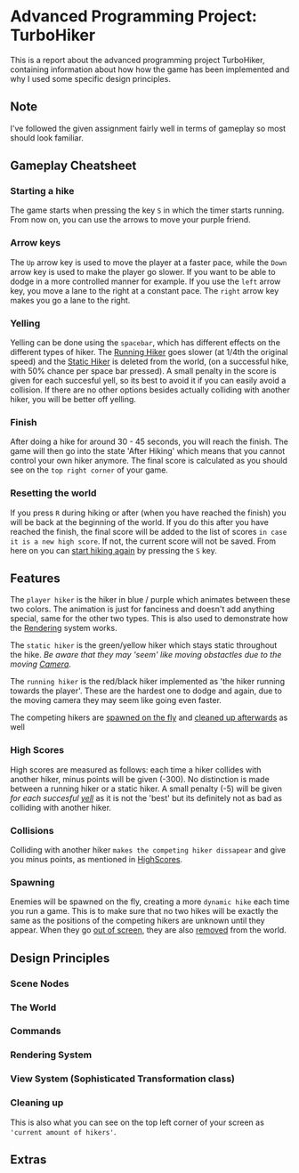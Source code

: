 # Advanced Programming Project: TurboHiker

This is a report about the advanced programming project TurboHiker, 
containing information about how how the game has been implemented and why I used some specific design principles.

## Note

I've followed the given assignment fairly well in terms of gameplay so most should look familiar.

## Gameplay Cheatsheet

### Starting a hike
The game starts when pressing the key `S` in which the timer starts running. 
From now on, you can use the arrows to move your purple friend.

### Arrow keys

The `Up` arrow key is used to move the player at a faster pace, while the `Down` arrow key is used to make the player go slower.
If you want to be able to dodge in a more controlled manner for example. If you use the `left` arrow key, you move a lane to the right at a constant pace. The `right` arrow key makes you go a lane to the right.

### Yelling

Yelling can be done using the `spacebar`, which has different effects on the different types of hiker. The [Running Hiker](#running-hiker) goes slower (at 1/4th the original speed) and the [Static Hiker](#static-hiker) is deleted from the world, (on a successful hike, with 50% chance per space bar pressed). A small penalty in the score is given for each succesful yell, so its best to avoid it if you can easily avoid a collision. If there are no other options besides actually colliding with another hiker, you will be better off yelling.

### Finish

After doing a hike for around 30 - 45 seconds, you will reach the finish. The game will then go into the state 'After Hiking' which means that you cannot control your own hiker anymore. The final score is calculated as you should see on the `top right corner` of your game.

### Resetting the world

If you press `R` during hiking or after (when you have reached the finish) you will be back at the beginning of the world. If you do this after you have reached the finish, the final score will be added to the list of scores `in case it is a new high score`. If not, the current score will not be saved. From here on you can [start hiking again](#starting-a-hike) by pressing the `S` key.

## Features

The `player hiker` is the hiker in blue / purple which animates between these two colors. The animation is just for fanciness and doesn't add anything special, same for the other two types. This is also used to demonstrate how the [Rendering](#Rendering) system works.

The `static hiker` is the green/yellow hiker which stays static throughout the hike. *Be aware that they may 'seem' like moving obstactles due to the moving [Camera](#Camera)*.

The `running hiker` is the red/black hiker implemented as 'the hiker running towards the player'. These are the hardest one to dodge and again, due to the moving camera they may seem like going even faster.

The competing hikers are [spawned on the fly](#enemygeneration) and [cleaned up afterwards](#markforremoval) as well

### High Scores

High scores are measured as follows: each time a hiker collides with another hiker, minus points will be given (-300). No distinction is made between a running hiker or a static hiker. A small penalty (-5) will be given *for each succesful [yell](#yelling)* as it is not the 'best' but its definitely not as bad as colliding with another hiker.

### Collisions

Colliding with another hiker `makes the competing hiker dissapear` and give you minus points, as mentioned in [HighScores](#high-scores).

### Spawning

Enemies will be spawned on the fly, creating a more `dynamic hike` each time you run a game. This is to make sure that no two hikes will be exactly the same as the positions of the competing hikers are unknown until they appear. When they go [out of screen](#view-system), they are also [removed](#cleaned) from the world.

## Design Principles 

### Scene Nodes

### The World

### Commands
### Rendering System

### View System (Sophisticated Transformation class)

### Cleaning up

This is also what you can see on the top left corner of your screen as `'current amount of hikers'`.

## Extras